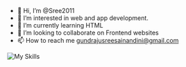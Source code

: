 - 👋 Hi, I’m @Sree2011
- 👀 I’m interested in web and app development.
- 🌱 I’m currently learning HTML
- 💞️ I’m looking to collaborate on Frontend websites
- 📫 How to reach me gundrajusreesainandini@gmail.com

<!---
Sree2011/Sree2011 is a ✨ special ✨ repository because its `README.md` (this file) appears on your GitHub profile.
You can click the Preview link to take a look at your changes.
--->
![My Skills](https://skillicons.dev/icons?i=py,git,github,html,css,arduino)
